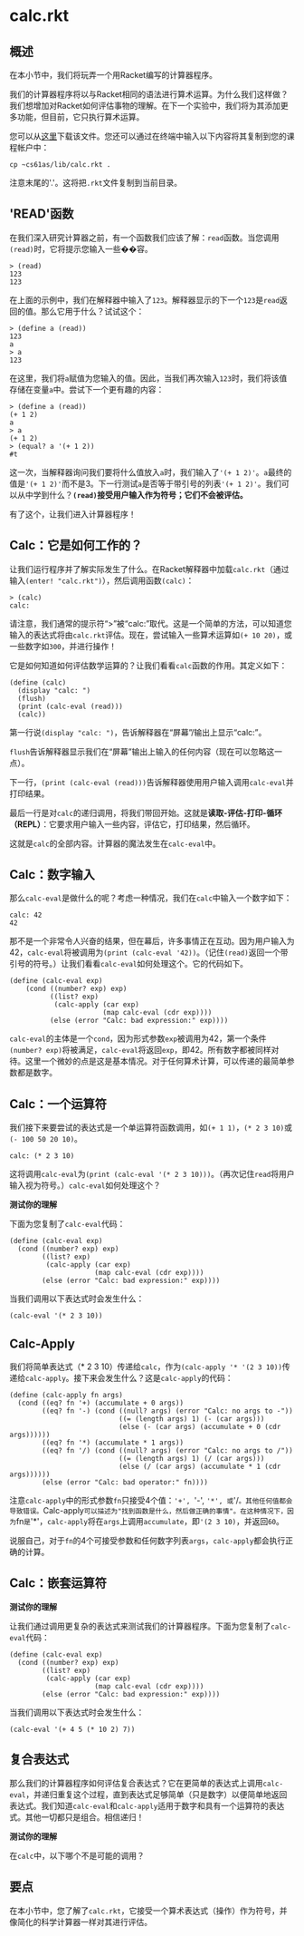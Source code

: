 # calc.rkt

## 概述

在本小节中，我们将玩弄一个用Racket编写的计算器程序。

我们的计算器程序将以与Racket相同的语法进行算术运算。为什么我们这样做？我们想增加对Racket如何评估事物的理解。在下一个实验中，我们将为其添加更多功能，但目前，它只执行算术运算。

您可以从[这里](http://inst.eecs.berkeley.edu/~cs61as/library/calc.rkt)下载该文件。您还可以通过在终端中输入以下内容将其复制到您的课程帐户中：

`cp ~cs61as/lib/calc.rkt .`

注意末尾的'.'。这将把`.rkt`文件复制到当前目录。

## 'READ'函数

在我们深入研究计算器之前，有一个函数我们应该了解：`read`函数。当您调用`(read)`时，它将提示您输入一些��容。

```
> (read)
123
123 
```

在上面的示例中，我们在解释器中输入了`123`。解释器显示的下一个`123`是`read`返回的值。那么它用于什么？试试这个：

```
> (define a (read))
123
a
> a
123 
```

在这里，我们将`a`赋值为您输入的值。因此，当我们再次输入`123`时，我们将该值存储在变量`a`中。尝试下一个更有趣的内容：

```
> (define a (read))
(+ 1 2)
a
> a
(+ 1 2)
> (equal? a '(+ 1 2))
#t 
```

这一次，当解释器询问我们要将什么值放入`a`时，我们输入了`'(+ 1 2)'`。`a`最终的值是`'(+ 1 2)'`而不是3。下一行测试`a`是否等于带引号的列表`'(+ 1 2)'`。我们可以从中学到什么？**`(read)`接受用户输入作为符号；它们不会被评估。**

有了这个，让我们进入计算器程序！

## Calc：它是如何工作的？

让我们运行程序并了解实际发生了什么。在Racket解释器中加载`calc.rkt`（通过输入`(enter! "calc.rkt")`），然后调用函数`(calc)`：

```
> (calc)
calc: 
```

请注意，我们通常的提示符“>”被“calc:”取代。这是一个简单的方法，可以知道您输入的表达式将由`calc.rkt`评估。现在，尝试输入一些算术运算如`(+ 10 20)`，或一些数字如`300`，并进行操作！

它是如何知道如何评估数学运算的？让我们看看`calc`函数的作用。其定义如下：

```
(define (calc)
  (display "calc: ")
  (flush)
  (print (calc-eval (read)))
  (calc)) 
```

第一行说`(display "calc: ")`，告诉解释器在“屏幕”/输出上显示“calc:”。

`flush`告诉解释器显示我们在“屏幕”输出上输入的任何内容（现在可以忽略这一点）。

下一行，`(print (calc-eval (read)))`告诉解释器使用用户输入调用`calc-eval`并打印结果。

最后一行是对`calc`的递归调用，将我们带回开始。这就是**读取-评估-打印-循环（REPL）**：它要求用户输入一些内容，评估它，打印结果，然后循环。

这就是`calc`的全部内容。计算器的魔法发生在`calc-eval`中。

## Calc：数字输入

那么`calc-eval`是做什么的呢？考虑一种情况，我们在`calc`中输入一个数字如下：

```
calc: 42
42 
```

那不是一个非常令人兴奋的结果，但在幕后，许多事情正在互动。因为用户输入为42，`calc-eval`将被调用为`(print (calc-eval '42))`。（记住`(read)`返回一个带引号的符号。）让我们看看`calc-eval`如何处理这个。它的代码如下。

```
(define (calc-eval exp)
    (cond ((number? exp) exp)
          ((list? exp) 
           (calc-apply (car exp)
                       (map calc-eval (cdr exp))))
          (else (error "Calc: bad expression:" exp)))) 
```

`calc-eval`的主体是一个`cond`，因为形式参数`exp`被调用为42，第一个条件`(number? exp)`将被满足，`calc-eval`将返回`exp`，即42。所有数字都被同样对待。这里一个微妙的点是这是基本情况。对于任何算术计算，可以传递的最简单参数都是数字。

## Calc：一个运算符

我们接下来要尝试的表达式是一个单运算符函数调用，如`(+ 1 1)`，`(* 2 3 10)`或`(- 100 50 20 10)`。

```
calc: (* 2 3 10) 
```

这将调用`calc-eval`为`(print (calc-eval '(* 2 3 10)))`。（再次记住`read`将用户输入视为符号。）`calc-eval`如何处理这个？

**测试你的理解**

下面为您复制了`calc-eval`代码：

```
(define (calc-eval exp)
  (cond ((number? exp) exp)
        ((list? exp)
         (calc-apply (car exp)
                     (map calc-eval (cdr exp))))
        (else (error "Calc: bad expression:" exp)))) 
```

当我们调用以下表达式时会发生什么：

```
(calc-eval '(* 2 3 10)) 
```

## Calc-Apply

我们将简单表达式（* 2 3 10）传递给`calc`，作为`(calc-apply '* '(2 3 10))`传递给`calc-apply`。接下来会发生什么？这是`calc-apply`的代码：

```
(define (calc-apply fn args)
  (cond ((eq? fn '+) (accumulate + 0 args))
        ((eq? fn '-) (cond ((null? args) (error "Calc: no args to -"))
                           ((= (length args) 1) (- (car args)))
                           (else (- (car args) (accumulate + 0 (cdr args))))))
        ((eq? fn '*) (accumulate * 1 args))
        ((eq? fn '/) (cond ((null? args) (error "Calc: no args to /"))
                           ((= (length args) 1) (/ (car args)))
                           (else (/ (car args) (accumulate * 1 (cdr args))))))
        (else (error "Calc: bad operator:" fn)))) 
```

注意`calc-apply`中的形式参数`fn`只接受4个值：`'+', `'-', `'*', 或`'/`。其他任何值都会导致错误。`Calc-apply`可以描述为"找到函数是什么，然后做正确的事情"。在这种情况下，因为`fn`是`'*'，`calc-apply`将在`args`上调用`accumulate`，即`'(2 3 10)`，并返回`60`。

说服自己，对于`fn`的4个可接受参数和任何数字列表`args`，`calc-apply`都会执行正确的计算。

## Calc：嵌套运算符

**测试你的理解**

让我们通过调用更复杂的表达式来测试我们的计算器程序。下面为您复制了`calc-eval`代码：

```
(define (calc-eval exp)
  (cond ((number? exp) exp)
        ((list? exp)
         (calc-apply (car exp)
                     (map calc-eval (cdr exp))))
        (else (error "Calc: bad expression:" exp)))) 
```

当我们调用以下表达式时会发生什么：

```
(calc-eval '(+ 4 5 (* 10 2) 7)) 
```

## 复合表达式

那么我们的计算器程序如何评估复合表达式？它在更简单的表达式上调用`calc-eval`，并递归重复这个过程，直到表达式足够简单（只是数字）以便简单地返回表达式。我们知道`calc-eval`和`calc-apply`适用于数字和具有一个运算符的表达式。其他一切都只是组合。相信递归！

**测试你的理解**

在`calc`中，以下哪个不是可能的调用？

## 要点

在本小节中，您了解了`calc.rkt`，它接受一个算术表达式（操作）作为符号，并像简化的科学计算器一样对其进行评估。
